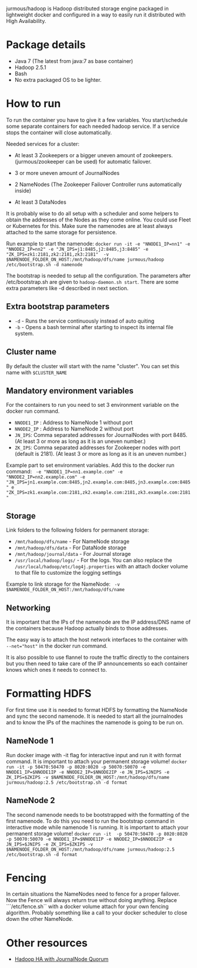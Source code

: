 jurmous/hadoop is Hadoop distributed storage engine packaged in lightweight docker and configured in a way to easily run it distributed with High Availability.

# Package details
* Java 7 (The latest from java:7 as base container)
* Hadoop 2.5.1
* Bash
* No extra packaged OS to be lighter.

# How to run
To run the container you have to give it a few variables. You start/schedule some separate containers for each needed hadoop service.  If a service stops the container will close automatically.

Needed services for a cluster:

* At least 3 Zookeepers or a bigger uneven amount of zookeepers. (jurmous/zookeeper can be used) for automatic failover.

* 3 or more uneven amount of JournalNodes
* 2 NameNodes (The Zookeeper Failover Controller runs automatically inside)
* At least 3 DataNodes

It is probably wise to do all setup with a scheduler and some helpers to obtain the addresses of the Nodes as they come online. You could use Fleet or Kubernetes for this. Make sure the namenodes are at least always attached to the same storage for persistence.

Run example to start the namenode:
``` docker run -it -e "NNODE1_IP=nn1" -e "NNODE2_IP=nn2" -e "JN_IPS=j1:8485,j2:8485,j3:8485" -e "ZK_IPS=zk1:2181,zk2:2181,zk3:2181"  -v $NAMENODE_FOLDER_ON_HOST:/mnt/hadoop/dfs/name jurmous/hadoop /etc/bootstrap.sh -d namenode ```

The bootstrap is needed to setup all the configuration.
The parameters after /etc/bootstrap.sh  are given to ```hadoop-daemon.sh start```.  There are some extra parameters like -d described in next section.

## Extra bootstrap parameters
* ```-d``` - Runs the service continuously instead of auto quiting
* ```-b``` - Opens a bash terminal after starting to inspect its internal file system.

## Cluster name
By default the cluster will start with the name "cluster". You can set this name with ```$CLUSTER_NAME```

## Mandatory environment variables
For the containers to run you need to set 3 environment variable on the docker run command.

* ```NNODE1_IP``` : Address to NameNode 1 without port
* ```NNODE2_IP``` : Address to NameNode 2 without port
* ```JN_IPS```: Comma separated addresses for JournalNodes with port 8485. (At least 3 or more as long as it is an uneven number.)
* ```ZK_IPS```: Comma separated addresses for Zookeeper nodes with port (default is 2181).  (At least 3 or more as long as it is an uneven number.)

Example part to set environment variables. Add this to the docker run command:
``` -e "NNODE1_IP=nn1.example.com" -e "NNODE2_IP=nn2.example.com" -e "JN_IPS=jn1.example.com:8485,jn2.example.com:8485,jn3.example.com:8485" e "ZK_IPS=zk1.example.com:2181,zk2.example.com:2181,zk3.example.com:2181"```

## Storage
Link folders to the following folders for permanent storage:

* ```/mnt/hadoop/dfs/name``` - For NameNode storage
* ```/mnt/hadoop/dfs/data``` - For DataNode storage
* ```/mnt/hadoop/journal/data``` - For Journal storage
* ```/usr/local/hadoop/logs/``` - For the logs. You can also replace the ```/usr/local/hadoop/etc/log4j.properties``` with an attach docker volume to that file to customize the logging settings

Example to link storage for the NameNode:
``` -v $NAMENODE_FOLDER_ON_HOST:/mnt/hadoop/dfs/name```

## Networking

It is important that the IPs of the namenode are the IP address/DNS name of the containers because Hadoop actually binds to those addresses.

The easy way is to attach the host network interfaces to the container with ```--net="host"``` in the docker run command.

It is also possible to use flannel to route the traffic directly to the containers but you then need to take care of the IP announcements so each container knows which ones it needs to connect to.

# Formatting HDFS
For first time use it is needed to format HDFS by formatting the NameNode and sync the second namenode. It is needed to start all the journalnodes and to know the IPs of the machines the namenode is going to be run on. 

## NameNode 1
Run docker image with -it flag for interactive input and run it with format command. It is important to attach your permanent storage volume!
```docker run -it -p 50470:50470 -p 8020:8020 -p 50070:50070 -e NNODE1_IP=$NNODE1IP -e NNODE2_IP=$NNODE2IP -e JN_IPS=$JNIPS -e ZK_IPS=$ZKIPS -v $NAMENODE_FOLDER_ON_HOST:/mnt/hadoop/dfs/name jurmous/hadoop:2.5 /etc/bootstrap.sh -d format```

## NameNode 2
The second namenode needs to be bootstrapped with the formatting of the first namenode. To do this you need to run the bootstrap command in interactive mode while namenode 1 is running. It is important to attach your permanent storage volume!
```docker run -it  -p 50470:50470 -p 8020:8020 -p 50070:50070 -e NNODE1_IP=$NNODE1IP -e NNODE2_IP=$NNODE2IP -e JN_IPS=$JNIPS -e ZK_IPS=$ZKIPS -v $NAMENODE_FOLDER_ON_HOST:/mnt/hadoop/dfs/name jurmous/hadoop:2.5 /etc/bootstrap.sh -d format```

# Fencing
In certain situations the NameNodes need to fence for a proper failover. Now the Fence will always return true without doing anything. Replace ```/etc/fence.sh`` with a docker volume attach for your own fencing algorithm. Probably something like a call to your docker scheduler to close down the other NameNode.

# Other resources
* [Hadoop HA with JournalNode Quorum](https://hadoop.apache.org/docs/r2.3.0/hadoop-yarn/hadoop-yarn-site/HDFSHighAvailabilityWithQJM.html)